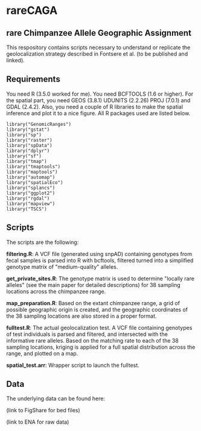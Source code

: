 # rareCAGA
## rare Chimpanzee Allele Geographic Assignment

This respository contains scripts necessary to understand or replicate the geolocalization strategy described in Fontsere et al. (to be published and linked).

## Requirements
You need R (3.5.0 worked for me). You need BCFTOOLS (1.6 or higher). For the spatial part, you need GEOS (3.8.1) UDUNITS (2.2.26) PROJ (7.0.1) and GDAL (2.4.2). Also, you need a couple of R libraries to make the spatial inference and plot it to a nice figure. All R packages used are listed below.
```
library("GenomicRanges")
library("gstat")
library("sp")
library("raster")
library("spData")
library("dplyr")
library("sf")
library("tmap")
library("tmaptools")
library("maptools")
library("automap")
library("spatialEco")
library("splancs")
library("ggplot2")
library("rgdal")
library("mapview")
library("TSCS")
```


## Scripts
The scripts are the following:

<b>filtering.R</b>: A VCF file (generated using snpAD) containing genotypes from fecal samples is parsed into R with bcftools, filtered turned into a simplified genotype matrix of "medium-quality" alleles.

<b>get_private_sites.R</b>: The genotype matrix is used to determine "locally rare alleles" (see the main paper for detailed descriptions) for 38 sampling locations across the chimpanzee range.

<b>map_preparation.R</b>: Based on the extant chimpanzee range, a grid of possible geographic origin is created, and the geographic coordinates of the 38 sampling locations are also stored in a proper format.

<b>fulltest.R</b>: The actual geolocalization test. A VCF file containing genotypes of test individuals is parsed and filtered, and intersected with the informative rare alleles. Based on the matching rate to each of the 38 sampling locations, kriging is applied for a full spatial distribution across the range, and plotted on a map.

<b>spatial_test.arr</b>: Wrapper script to launch the fulltest.


## Data
The underlying data can be found here:

(link to FigShare for bed files)

(link to ENA for raw data)



